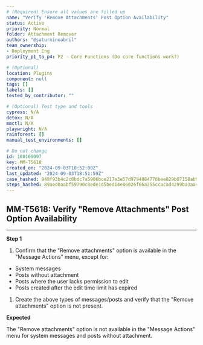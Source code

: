 ```yaml
---
# (Required) Ensure all values are filled up
name: "Verify 'Remove Attachments' Post Option Availability"
status: Active
priority: Normal
folder: Attachment Remover
authors: "@saturninoabril"
team_ownership:
- Deployment Eng
priority_p1_to_p4: P2 - Core Functions (Do core functions work?)

# (Optional)
location: Plugins
component: null
tags: []
labels: []
tested_by_contributor: ""

# (Optional) Test type and tools
cypress: N/A
detox: N/A
mmctl: N/A
playwright: N/A
rainforest: []
manual_test_environments: []

# Do not change
id: 180169097
key: MM-T5618
created_on: "2024-09-03T10:52:00Z"
last_updated: "2024-09-03T18:51:59Z"
case_hashed: 948f93b4c2c8bdc7a5906bce217e3e57d9794884776bee829b07158ab991661e6c1d9ff8fb75ca3dca364f6fe7e405f8
steps_hashed: 89aed0aabf59790c8ede1d5bed14e86026f66a255ccacad4299ba3aa43d58eb9dd64e3e7e2fa6faeaa435d2d3bf085a8
---
```


<!-- (Auto-generated) Based on frontmatter's "key" and "name" -->

## MM-T5618: Verify "Remove Attachments" Post Option Availability

---

**Step 1**

1. Confirm that the "Remove attachments" option is available in the "Message Actions" menu, except for:

- System messages
- Posts without attachment
- Posts where the user lacks permission to edit
- Posts created after the edit time limit has expired

1. Create the above types of messages/posts and verify that the "Remove attachments" option is not present.

**Expected**

The "Remove attachments" option is not available in the "Message Actions" menu for system messages and posts without attachment.
